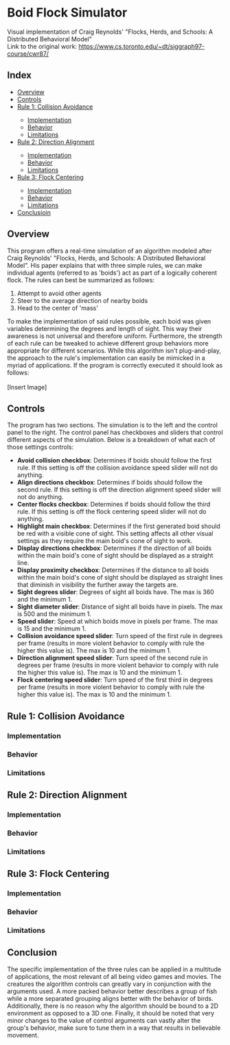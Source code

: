 # Boid Flock Simulator
Visual implementation of Craig Reynolds' "Flocks, Herds, and Schools: A Distributed Behavioral Model" <br>
Link to the original work: https://www.cs.toronto.edu/~dt/siggraph97-course/cwr87/

<h2>Index</h2>
<ul>
  <li><a href="#Overview">Overview</a></li>
  <li><a href="#Controls">Controls</a></li>
  <li><a href="#Rule 1">Rule 1: Collision Avoidance</a></li>
  <ul>
    <li><a href="#R1 Implementation">Implementation</a></li>
    <li><a href="#R1 Behavior">Behavior</a></li>
    <li><a href="#R1 Limitations">Limitations</a></li>
  </ul>
  <li><a href="#Rule 2">Rule 2: Direction Alignment</a></li>
  <ul>
    <li><a href="#R2 Implementation">Implementation</a></li>
    <li><a href="#R2 Behavior">Behavior</a></li>
    <li><a href="#R2 Limitations">Limitations</a></li>
  </ul>
  <li><a href="#Rule 3">Rule 3: Flock Centering</a></li>
  <ul>
    <li><a href="#R3 Implementation">Implementation</a></li>
    <li><a href="#R3 Behavior">Behavior</a></li>
    <li><a href="#R3 Limitations">Limitations</a></li>
  </ul>
  <li><a href="#Conclusion">Conclusioin</a></li>
</ul>

<h2 id="Overview">Overview</h2>

<p>
This program offers a real-time simulation of an algorithm modeled after Craig Reynolds' "Flocks, Herds, and Schools: A Distributed Behavioral Model". His paper explains that with three simple rules, we can make individual agents (referred to as 'boids') act as part of a logically coherent flock. The rules can best be summarized as follows:<br>
<ol>
  <li>Attempt to avoid other agents</li>
  <li>Steer to the average direction of nearby boids</li>
  <li>Head to the center of 'mass'</li>
</ol>
To make the implementation of said rules possible, each boid was given variables determining the degrees and length of sight. This way their awareness is not universal and therefore uniform. Furthermore, the strength of each rule can be tweaked to achieve different group behaviors more appropriate for different scenarios. While this algorithm isn't plug-and-play, the approach to the rule's implementation can easily be mimicked in a myriad of applications. If the program is correctly executed it should look as follows:<br><br>
[Insert Image]
</p>

<h2 id="Controls">Controls</h2>

<p>
The program has two sections. The simulation is to the left and the control panel to the right. The control panel has checkboxes and sliders that control different aspects of the simulation. Below is a breakdown of what each of those settings controls:<br>
<ul>
  <li><b>Avoid collision checkbox</b>: Determines if boids should follow the first rule. If this setting is off the collision avoidance speed slider will not do anything.</li>
  <li><b>Align directions checkbox</b>: Determines if boids should follow the second rule. If this setting is off the direction alignment speed slider will not do anything.</li>
  <li><b>Center flocks checkbox</b>: Determines if boids should follow the third rule. If this setting is off the flock centering speed slider will not do anything.</li>
  <li><b>Highlight main checkbox</b>: Determines if the first generated boid should be red with a visible cone of sight. This setting affects all other visual settings as they require the main boid's cone of sight to work.</li>
  <li><b>Display directions checkbox</b>: Determines if the direction of all boids within the main boid's cone of sight should be displayed as a straight line.</li>
  <li><b>Display proximity checkbox</b>: Determines if the distance to all boids within the main boid's cone of sight should be displayed as straight lines that diminish in visibility the further away the targets are.</li>
  <li><b>Sight degrees slider</b>: Degrees of sight all boids have. The max is 360 and the minimum 1.</li>
  <li><b>Sight diameter slider</b>: Distance of sight all boids have in pixels. The max is 500 and the minimum 1.</li>
  <li><b>Speed slider</b>: Speed at which boids move in pixels per frame. The max is 15 and the minimum 1.</li>
  <li><b>Collision avoidance speed slider</b>: Turn speed of the first rule in degrees per frame (results in more violent behavior to comply with rule the higher this value is). The max is 10 and the minimum 1.</li>
  <li><b>Direction alignment speed slider</b>: Turn speed of the second rule in degrees per frame (results in more violent behavior to comply with rule the higher this value is). The max is 10 and the minimum 1.</li>
  <li><b>Flock centering speed slider</b>: Turn speed of the first third in degrees per frame (results in more violent behavior to comply with rule the higher this value is). The max is 10 and the minimum 1.</li>
</ul>
</p>

<h2 id="Rule 1">Rule 1: Collision Avoidance</h2>

<p>

</p>

<h3 id="R1 Implementation">Implementation</h2>

<p>

</p>

<h3 id="R1 Behavior">Behavior</h2>

<p>

</p>

<h3 id="R1 Limitations">Limitations</h2>

<p>

</p>

<h2 id="Rule 2">Rule 2: Direction Alignment</h2>

<p>

</p>

<h3 id="R2 Implementation">Implementation</h2>

<p>

</p>

<h3 id="R2 Behavior">Behavior</h2>

<p>

</p>

<h3 id="R2 Limitations">Limitations</h2>

<p>

</p>

<h2 id="Rule 3">Rule 3: Flock Centering</h2>

<p>

</p>

<h3 id="R3 Implementation">Implementation</h2>

<p>

</p>

<h3 id="R3 Behavior">Behavior</h2>

<p>

</p>

<h3 id="R3 Limitations">Limitations</h2>

<p>

</p>

<h2 id="Conclusion">Conclusion</h2>

<p>
The specific implementation of the three rules can be applied in a multitude of applications, the most relevant of all being video games and movies. The creatures the algorithm controls can greatly vary in conjunction with the arguments used. A more packed behavior better describes a group of fish while a more separated grouping aligns better with the behavior of birds. Additionally, there is no reason why the algorithm should be bound to a 2D environment as opposed to a 3D one. Finally, it should be noted that very minor changes to the value of control arguments can vastly alter the group's behavior, make sure to tune them in a way that results in believable movement.
</p>
